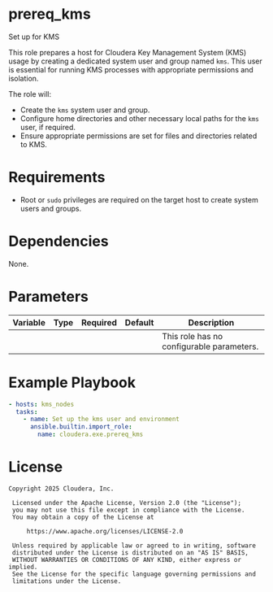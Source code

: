 # prereq_kms

Set up for KMS

This role prepares a host for Cloudera Key Management System (KMS) usage by creating a dedicated system user and group named `kms`. This user is essential for running KMS processes with appropriate permissions and isolation.

The role will:
- Create the `kms` system user and group.
- Configure home directories and other necessary local paths for the `kms` user, if required.
- Ensure appropriate permissions are set for files and directories related to KMS.

# Requirements

- Root or `sudo` privileges are required on the target host to create system users and groups.

# Dependencies

None.

# Parameters

| Variable | Type | Required | Default | Description |
| --- | --- | --- | --- | --- |
| | | | | This role has no configurable parameters. |

# Example Playbook

```yaml
- hosts: kms_nodes
  tasks:
    - name: Set up the kms user and environment
      ansible.builtin.import_role:
        name: cloudera.exe.prereq_kms
```

# License

```
Copyright 2025 Cloudera, Inc.

 Licensed under the Apache License, Version 2.0 (the "License");
 you may not use this file except in compliance with the License.
 You may obtain a copy of the License at

     https://www.apache.org/licenses/LICENSE-2.0

 Unless required by applicable law or agreed to in writing, software
 distributed under the License is distributed on an "AS IS" BASIS,
 WITHOUT WARRANTIES OR CONDITIONS OF ANY KIND, either express or implied.
 See the License for the specific language governing permissions and
 limitations under the License.
```
